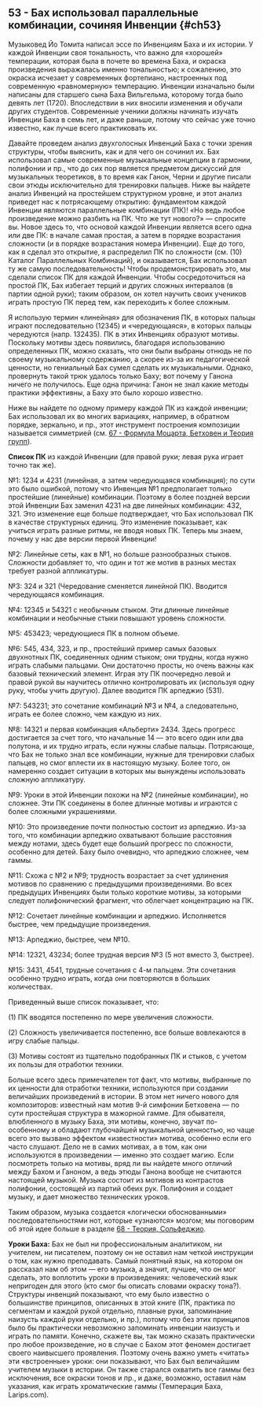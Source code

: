 ## 53 - Бах использовал параллельные комбинации, сочиняя Инвенции {#ch53}

Музыковед Йо Томита написал эссе по Инвенциям Баха и их истории. У каждой Инвенции своя тональность, что важно для «хорошей» темперации, которая была в почете во времена Баха, и окраска произведения выражалась именно тональностью; к сожалению, это окраска исчезает у современных фортепиано, настроенных под современную «равномерную» темперацию. Инвенции изначально были написаны для старшего сына Баха Вильгельма, которому тогда было девять лет (1720). Впоследствии в них вносили изменения и обучали других студентов. Современные ученики должны начинать изучать Инвенции Баха в семь лет, и даже раньше, потому что сейчас уже точно известно, как лучше всего практиковать их.

Давайте проведем анализ двухголосных Инвенций Баха с точки зрения структуры, чтобы выяснить, как и для чего он сочинил их. Бах использовал самые современные музыкальные концепции в гармонии, полифонии и пр., что до сих пор является предметом дискуссий для музыкальных теоретиков, в то время как Ганон, Черни и другие писали свои этюды исключительно для тренировки пальцев. Ниже вы найдете анализ Инвенций на простейшем структурном уровне, и этот анализ приведет нас к потрясающему открытию: фундаментом каждой Инвенции являются параллельные комбинации (ПК)! «Но ведь любое произведение можно разбить на ПК. Что же тут нового?» — спросите вы. Новое здесь то, что основой каждой Инвенции является всего одна или две ПК: в начале самая простая, а затем в порядке возрастания сложности (и в порядке возрастания номера Инвенции). Еще до того, как я сделал это открытие, я распределил ПК по сложности (см. (10) Каталог Параллельных Комбинаций), и оказывается, Бах использовал ту же самую последовательность! Чтобы продемонстрировать это, мы сделали список ПК для каждой Инвенции. Чтобы сосредоточиться на простой ПК, Бах избегает терций и других сложных интервалов (в партии одной руки); таким образом, он хотел научить своих учеников играть простую ПК перед тем, как переходить к более сложным.

Я использую термин «линейная» для обозначения ПК, в которых пальцы играют последовательно (12345) и «чередующаяся», в которых пальцы чередуются (напр. 132435). ПК в этих Инвенциях образуют мотивы. Поскольку мотивы здесь появились, благодаря использованию определенных ПК, можно сказать, что они были выбраны отнюдь не по своему музыкальному содержанию, а скорее из-за их педагогической ценности, но гениальный Бах сумел сделать их музыкальными. Однако, провернуть такой трюк удалось только Баху; вот почему у Ганона ничего не получилось. Еще одна причина: Ганон не знал какие методы практики эффективны, а Баху это было хорошо известно.

Ниже вы найдете по одному примеру каждой ПК из каждой инвенции; Бах использовал их во многих вариациях, например, в обратном порядке, зеркально, и пр., этот инструмент построения композиции называется симметрией (см. [67 - Формула Моцарта, Бетховен и Теория групп](#ch67)).

**Список ПК** из каждой Инвенции (для правой руки; левая рука играет точно так же).

№1: 1234 и 4231 (линейная, а затем чередующаяся комбинация); по сути это было ошибкой, потому что Инвенция №1 предполагает только простейшие (линейные) комбинации. Поэтому в более поздней версии этой Инвенции Бах заменил 4231 на две линейных комбинации: 432, 321. Это изменение еще больше подтверждает, что Бах использовал ПК в качестве структурных единиц. Это изменение показывает, как учиться играть разные ритмы, не вводя новых ПК. Теперь мы знаем, почему у нас две версии первой Инвенции!

№2: Линейные сеты, как в №1, но больше разнообразных стыков. Сложности добавляет то, что один и тот же мотив в разных местах требует разной аппликатуры.

№3: 324 и 321 (Чередование сменяется линейной ПК). Вводится чередующаяся комбинация.

№4: 12345 и 54321 с необычным стыком. Эти длинные линейные комбинации и необычные стыки повышают уровень сложности.

№5: 453423; чередующиеся ПК в полном объеме.

№6: 545, 434, 323, и пр., простейший пример самых базовых двухнотных ПК, соединенных одним стыком; они трудны, когда нужно играть слабыми пальцами. Они достаточно просты, но очень важны как базовый технический элемент. Играя эту ПК поочередно левой и правой рукой вы научитесь отлично контролировать их (используя одну руку, чтобы учить другую). Далее вводится ПК арпеджио (531).

№7: 543231; это сочетание комбинаций №3 и №4, а следовательно, играть ее более сложно, чем каждую из них.

№8: 14321 и первая комбинация «Альберти» 2434. Здесь прогресс достигается за счет того, что начальные 14 — это всего один или два полутона, и их трудно играть, если нужны слабые пальцы. Потрясающе, что Бах не только знал все комбинации, нужные для тренировки слабых пальцев, но смог вплести их в настоящую музыку. Более того, он намеренно создает ситуации в которых мы вынуждены использовать сложную аппликатуру.

№9: Уроки в этой Инвенции похожи на №2 (линейные комбинации), но сложнее. Эти ПК соединены в более длинные мотивы и играются с более сложными украшениями.

№10: Это произведение почти полностью состоит из арпеджио. Из-за того, что комбинации арпеджио охватывают большие расстояния между нотами, здесь будет еще больший прогресс по сложности, особенно для детей. Баху было очевидно, что арпеджио сложнее, чем гаммы.

№11: Схожа с №2 и №9; трудность возрастает за счет удлинения мотивов по сравнению с предыдущими произведениями. Во всех предыдущих Инвенциях были только короткие мотивы, за которыми следует полифонический фрагмент, что облегчает концентрацию на ПК.

№12: Сочетает линейные комбинации и арпеджио. Исполняется быстрее, чем предыдущие произведения.

№13: Арпеджио, быстрее, чем №10.

№14: 12321, 43234; более трудная версия №3 (5 нот вместо 3, быстрее).

№15: 3431, 4541, трудные сочетания с 4-м пальцем. Эти сочетания особенно трудно играть, когда они повторяются в больших количествах.

Приведенный выше список показывает, что:

(1) ПК вводятся постепенно по мере увеличения сложности.

(2) Сложность увеличивается постепенно, все больше вовлекаются в игру слабые пальцы.

(3) Мотивы состоят из тщательно подобранных ПК и стыков, с учетом их пользы для отработки техники.

Больше всего здесь примечателен тот факт, что мотивы, выбранные по их ценности для отработки техники, используются при создании величайших произведений в истории. В этом нет ничего нового для композиторов: известный нам мотив 9-й симфонии Бетховена — по сути простейшая структура в мажорной гамме. Для обывателя, влюбленного в музыку Баха, эти мотивы, конечно, звучат по-особенному и обладают глубочайшей музыкальной ценностью, но чаще всего это вызвано эффектом «известности» мотива, особенно если его часто слушают. Дело не в самих мотивах, а в том, как они используются в произведении — именно это создает магию. Если посмотреть только на мотивы, вряд ли вы найдете много отличий между Бахом и Ганоном, а ведь этюды Ганона вообще не считаются настоящей музыкой. Музыка состоит из мотивов из контрастов полифонии, состоящей из партий обеих рук. Полифония и создает музыку, и дает множество технических уроков.

Таким образом, музыка создается «логически обоснованными» последовательностями нот, которые «узнаются» мозгом; мы поговорим об этой идее больше в разделе [68 - Теория, Сольфеджио](#ch68).

**Уроки Баха:** Бах не был ни профессиональным аналитиком, ни учителем, ни писателем, поэтому он не оставил нам четкой инструкции о том, как нужно преподавать. Самый понятный язык, на котором он рассказал нам об этом — его музыка, а значит, лучшее, что он мог сделать, это воплотить уроки в произведениях: человеческий язык непригоден для этого (кто смог бы описать словами окраску тона?). Структуры инвенций показывают, что ему было известно о большинстве принципов, описанных в этой книге (ПК, практика по сегментам и каждой рукой отдельно, плавные руки, запоминание наизусть каждой руки отдельно, и пр.), потому что без этих принципов было бы практически невозможно запоминать инвенции наизусть и играть по памяти. Конечно, скажете вы, так можно сказать практически про любое произведение, но в случае с Бахом этот феномен достигает своего наивысшего проявления. Поэтому очень важно уметь «читать» эти «встроенные» уроки: они показывают, что Бах был величайшим учителем музыки в истории. Он также старался охватить все гаммы без исключения, все окраски тонов и пр., и даже, возможно, оставил нам указания, как играть хроматические гаммы (Темперация Баха, Larips.com).
